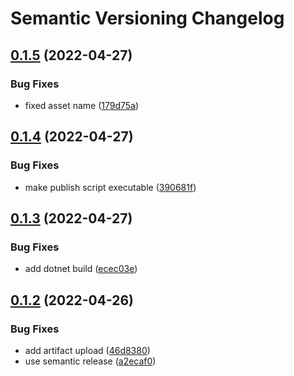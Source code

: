 # Semantic Versioning Changelog

## [0.1.5](https://github.com/el-bastard0/game-of-life/compare/v0.1.4...v0.1.5) (2022-04-27)


### Bug Fixes

* fixed asset name ([179d75a](https://github.com/el-bastard0/game-of-life/commit/179d75ab25c161fe17338e5ec89b91e9675725f0))

## [0.1.4](https://github.com/el-bastard0/game-of-life/compare/v0.1.3...v0.1.4) (2022-04-27)


### Bug Fixes

* make publish script executable ([390681f](https://github.com/el-bastard0/game-of-life/commit/390681f19310c3379e5f703a922e6df9029dacf1))

## [0.1.3](https://github.com/el-bastard0/game-of-life/compare/v0.1.2...v0.1.3) (2022-04-27)


### Bug Fixes

* add dotnet build ([ecec03e](https://github.com/el-bastard0/game-of-life/commit/ecec03eebd04b619c2d30b147093b8bc2cf8bea9))

## [0.1.2](https://github.com/el-bastard0/game-of-life/compare/v0.1.1...v0.1.2) (2022-04-26)


### Bug Fixes

* add artifact upload ([46d8380](https://github.com/el-bastard0/game-of-life/commit/46d83800f79e9f98ee6e3c4ae2e21f658337dc51))
* use semantic release ([a2ecaf0](https://github.com/el-bastard0/game-of-life/commit/a2ecaf02b735377ccc1a499c5dc30656fd062d50))
